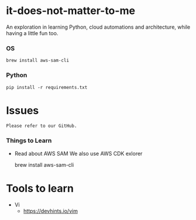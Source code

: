 # it-does-not-matter-to-me

An exploration in learning Python, cloud automations and architecture, while having a little fun too.

### OS

    brew install aws-sam-cli

### Python
    pip install -r requirements.txt

# Issues

    Please refer to our GitHub.

### Things to Learn

- Read about AWS SAM 
We also use AWS CDK exlorer

    brew install aws-sam-cli
# Tools to learn

- Vi
  - https://devhints.io/vim
